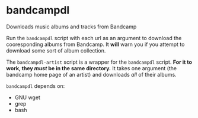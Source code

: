 # bandcampdl
Downloads music albums and tracks from Bandcamp

Run the `bandcampdl` script with each url as an argument to download the cooresponding albums from Bandcamp.
It **will** warn you if you attempt to download some sort of album collection.

The `bandcampdl-artist` script is a wrapper for the `bandcampdl` script. **For it to work, they _must_ be in the same directory.**
It takes one argument (the bandcamp home page of an artist) and downloads _all_ of their albums.

`bandcampdl` depends on:

 - GNU wget
 - grep
 - bash
